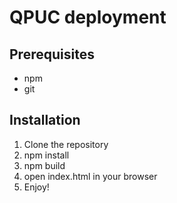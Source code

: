 # QPUC deployment

## Prerequisites

- npm
- git

## Installation

1. Clone the repository
2. npm install
3. npm build
4. open index.html in your browser
5. Enjoy!
